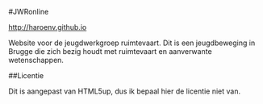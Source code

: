 #JWRonline

http://haroenv.github.io

Website voor de jeugdwerkgroep ruimtevaart. Dit is een jeugdbeweging in Brugge die zich bezig houdt met ruimtevaart en aanverwante wetenschappen. 

##Licentie

Dit is aangepast van HTML5up, dus ik bepaal hier de licentie niet van.
